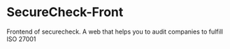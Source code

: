 # SecureCheck-Front
Frontend of securecheck. A web that helps you to audit companies to fulfill ISO 27001 

